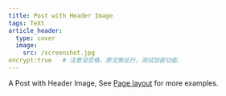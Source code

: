 ```yaml
---
title: Post with Header Image
tags: TeXt
article_header:
  type: cover
  image:
    src: /screenshot.jpg
encrypt:true   # 注意没空格，原文🈚此行，测试加密功能.
---
```


A Post with Header Image, See [Page layout](https://kitian616.github.io/jekyll-TeXt-theme/samples.html#page-layout) for more examples.

<!--more-->
